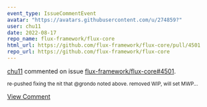 ```yaml
---
event_type: IssueCommentEvent
avatar: "https://avatars.githubusercontent.com/u/274859?"
user: chu11
date: 2022-08-17
repo_name: flux-framework/flux-core
html_url: https://github.com/flux-framework/flux-core/pull/4501
repo_url: https://github.com/flux-framework/flux-core
---
```


<a href='https://github.com/chu11' target='_blank'>chu11</a> commented on issue <a href='https://github.com/flux-framework/flux-core/pull/4501' target='_blank'>flux-framework/flux-core#4501</a>.

<small>re-pushed fixing the nit that @grondo noted above.  removed WIP, will set MWP...</small>

<a href='https://github.com/flux-framework/flux-core/pull/4501' target='_blank'>View Comment</a>
